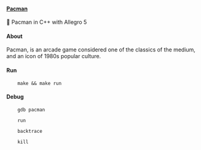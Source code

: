 
#### [Pacman](https://github.com/Sphinxs/Pacman)

:fish_cake: Pacman in C++ with Allegro 5

#### About

Pacman, is an arcade game considered one of the classics of the medium, and an icon of 1980s popular culture.

#### Run

```shell
    make && make run
```

#### Debug

```shell
    gdb pacman

    run

    backtrace

    kill
```
